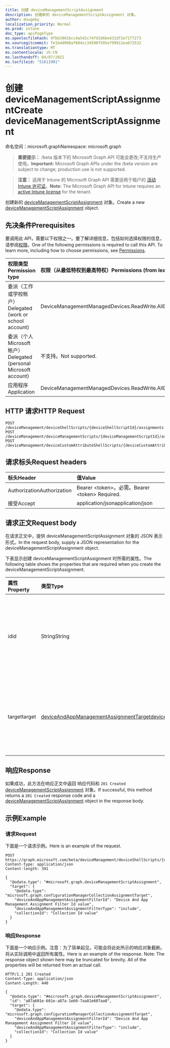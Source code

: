 ```yaml
---
title: 创建 deviceManagementScriptAssignment
description: 创建新的 deviceManagementScriptAssignment 对象。
author: dougeby
localization_priority: Normal
ms.prod: intune
doc_type: apiPageType
ms.openlocfilehash: 9fbb39816cc4a542c74fd166be431df2e71f7273
ms.sourcegitcommit: fe1b4d098af604cc34596f595e799911ea672532
ms.translationtype: MT
ms.contentlocale: zh-CN
ms.lasthandoff: 04/07/2021
ms.locfileid: "51611991"
---
```

# <a name="create-devicemanagementscriptassignment"></a><span data-ttu-id="0c3eb-103">创建 deviceManagementScriptAssignment</span><span class="sxs-lookup"><span data-stu-id="0c3eb-103">Create deviceManagementScriptAssignment</span></span>

<span data-ttu-id="0c3eb-104">命名空间：microsoft.graph</span><span class="sxs-lookup"><span data-stu-id="0c3eb-104">Namespace: microsoft.graph</span></span>

> <span data-ttu-id="0c3eb-105">**重要提示：** /beta 版本下的 Microsoft Graph API 可能会更改;不支持生产使用。</span><span class="sxs-lookup"><span data-stu-id="0c3eb-105">**Important:** Microsoft Graph APIs under the /beta version are subject to change; production use is not supported.</span></span>

> <span data-ttu-id="0c3eb-106">**注意：** 适用于 Intune 的 Microsoft Graph API 需要适用于租户的 [活动 Intune 许可证](https://go.microsoft.com/fwlink/?linkid=839381)。</span><span class="sxs-lookup"><span data-stu-id="0c3eb-106">**Note:** The Microsoft Graph API for Intune requires an [active Intune license](https://go.microsoft.com/fwlink/?linkid=839381) for the tenant.</span></span>

<span data-ttu-id="0c3eb-107">创建新的 [deviceManagementScriptAssignment](../resources/intune-devices-devicemanagementscriptassignment.md) 对象。</span><span class="sxs-lookup"><span data-stu-id="0c3eb-107">Create a new [deviceManagementScriptAssignment](../resources/intune-devices-devicemanagementscriptassignment.md) object.</span></span>

## <a name="prerequisites"></a><span data-ttu-id="0c3eb-108">先决条件</span><span class="sxs-lookup"><span data-stu-id="0c3eb-108">Prerequisites</span></span>
<span data-ttu-id="0c3eb-p101">要调用此 API，需要以下权限之一。要了解详细信息，包括如何选择权限的信息，请参阅[权限](/graph/permissions-reference)。</span><span class="sxs-lookup"><span data-stu-id="0c3eb-p101">One of the following permissions is required to call this API. To learn more, including how to choose permissions, see [Permissions](/graph/permissions-reference).</span></span>

|<span data-ttu-id="0c3eb-111">权限类型</span><span class="sxs-lookup"><span data-stu-id="0c3eb-111">Permission type</span></span>|<span data-ttu-id="0c3eb-112">权限（从最低特权到最高特权）</span><span class="sxs-lookup"><span data-stu-id="0c3eb-112">Permissions (from least to most privileged)</span></span>|
|:---|:---|
|<span data-ttu-id="0c3eb-113">委派（工作或学校帐户）</span><span class="sxs-lookup"><span data-stu-id="0c3eb-113">Delegated (work or school account)</span></span>|<span data-ttu-id="0c3eb-114">DeviceManagementManagedDevices.ReadWrite.All</span><span class="sxs-lookup"><span data-stu-id="0c3eb-114">DeviceManagementManagedDevices.ReadWrite.All</span></span>|
|<span data-ttu-id="0c3eb-115">委派（个人 Microsoft 帐户）</span><span class="sxs-lookup"><span data-stu-id="0c3eb-115">Delegated (personal Microsoft account)</span></span>|<span data-ttu-id="0c3eb-116">不支持。</span><span class="sxs-lookup"><span data-stu-id="0c3eb-116">Not supported.</span></span>|
|<span data-ttu-id="0c3eb-117">应用程序</span><span class="sxs-lookup"><span data-stu-id="0c3eb-117">Application</span></span>|<span data-ttu-id="0c3eb-118">DeviceManagementManagedDevices.ReadWrite.All</span><span class="sxs-lookup"><span data-stu-id="0c3eb-118">DeviceManagementManagedDevices.ReadWrite.All</span></span>|

## <a name="http-request"></a><span data-ttu-id="0c3eb-119">HTTP 请求</span><span class="sxs-lookup"><span data-stu-id="0c3eb-119">HTTP Request</span></span>
<!-- {
  "blockType": "ignored"
}
-->
``` http
POST /deviceManagement/deviceShellScripts/{deviceShellScriptId}/assignments
POST /deviceManagement/deviceManagementScripts/{deviceManagementScriptId}/assignments
POST /deviceManagement/deviceCustomAttributeShellScripts/{deviceCustomAttributeShellScriptId}/assignments
```

## <a name="request-headers"></a><span data-ttu-id="0c3eb-120">请求标头</span><span class="sxs-lookup"><span data-stu-id="0c3eb-120">Request headers</span></span>
|<span data-ttu-id="0c3eb-121">标头</span><span class="sxs-lookup"><span data-stu-id="0c3eb-121">Header</span></span>|<span data-ttu-id="0c3eb-122">值</span><span class="sxs-lookup"><span data-stu-id="0c3eb-122">Value</span></span>|
|:---|:---|
|<span data-ttu-id="0c3eb-123">Authorization</span><span class="sxs-lookup"><span data-stu-id="0c3eb-123">Authorization</span></span>|<span data-ttu-id="0c3eb-124">Bearer &lt;token&gt;。必需。</span><span class="sxs-lookup"><span data-stu-id="0c3eb-124">Bearer &lt;token&gt; Required.</span></span>|
|<span data-ttu-id="0c3eb-125">接受</span><span class="sxs-lookup"><span data-stu-id="0c3eb-125">Accept</span></span>|<span data-ttu-id="0c3eb-126">application/json</span><span class="sxs-lookup"><span data-stu-id="0c3eb-126">application/json</span></span>|

## <a name="request-body"></a><span data-ttu-id="0c3eb-127">请求正文</span><span class="sxs-lookup"><span data-stu-id="0c3eb-127">Request body</span></span>
<span data-ttu-id="0c3eb-128">在请求正文中，提供 deviceManagementScriptAssignment 对象的 JSON 表示形式。</span><span class="sxs-lookup"><span data-stu-id="0c3eb-128">In the request body, supply a JSON representation for the deviceManagementScriptAssignment object.</span></span>

<span data-ttu-id="0c3eb-129">下表显示创建 deviceManagementScriptAssignment 时所需的属性。</span><span class="sxs-lookup"><span data-stu-id="0c3eb-129">The following table shows the properties that are required when you create the deviceManagementScriptAssignment.</span></span>

|<span data-ttu-id="0c3eb-130">属性</span><span class="sxs-lookup"><span data-stu-id="0c3eb-130">Property</span></span>|<span data-ttu-id="0c3eb-131">类型</span><span class="sxs-lookup"><span data-stu-id="0c3eb-131">Type</span></span>|<span data-ttu-id="0c3eb-132">说明</span><span class="sxs-lookup"><span data-stu-id="0c3eb-132">Description</span></span>|
|:---|:---|:---|
|<span data-ttu-id="0c3eb-133">id</span><span class="sxs-lookup"><span data-stu-id="0c3eb-133">id</span></span>|<span data-ttu-id="0c3eb-134">String</span><span class="sxs-lookup"><span data-stu-id="0c3eb-134">String</span></span>|<span data-ttu-id="0c3eb-135">设备管理脚本组分配实体的键。</span><span class="sxs-lookup"><span data-stu-id="0c3eb-135">Key of the device management script group assignment entity.</span></span> <span data-ttu-id="0c3eb-136">此属性是只读的。</span><span class="sxs-lookup"><span data-stu-id="0c3eb-136">This property is read-only.</span></span>|
|<span data-ttu-id="0c3eb-137">target</span><span class="sxs-lookup"><span data-stu-id="0c3eb-137">target</span></span>|[<span data-ttu-id="0c3eb-138">deviceAndAppManagementAssignmentTarget</span><span class="sxs-lookup"><span data-stu-id="0c3eb-138">deviceAndAppManagementAssignmentTarget</span></span>](../resources/intune-devices-deviceandappmanagementassignmenttarget.md)|<span data-ttu-id="0c3eb-139">我们将脚本定向到的 Azure Active Directory 组的 ID。</span><span class="sxs-lookup"><span data-stu-id="0c3eb-139">The Id of the Azure Active Directory group we are targeting the script to.</span></span>|



## <a name="response"></a><span data-ttu-id="0c3eb-140">响应</span><span class="sxs-lookup"><span data-stu-id="0c3eb-140">Response</span></span>
<span data-ttu-id="0c3eb-141">如果成功，此方法在响应正文中返回 响应代码和 `201 Created` [deviceManagementScriptAssignment](../resources/intune-devices-devicemanagementscriptassignment.md) 对象。</span><span class="sxs-lookup"><span data-stu-id="0c3eb-141">If successful, this method returns a `201 Created` response code and a [deviceManagementScriptAssignment](../resources/intune-devices-devicemanagementscriptassignment.md) object in the response body.</span></span>

## <a name="example"></a><span data-ttu-id="0c3eb-142">示例</span><span class="sxs-lookup"><span data-stu-id="0c3eb-142">Example</span></span>

### <a name="request"></a><span data-ttu-id="0c3eb-143">请求</span><span class="sxs-lookup"><span data-stu-id="0c3eb-143">Request</span></span>
<span data-ttu-id="0c3eb-144">下面是一个请求示例。</span><span class="sxs-lookup"><span data-stu-id="0c3eb-144">Here is an example of the request.</span></span>
``` http
POST https://graph.microsoft.com/beta/deviceManagement/deviceShellScripts/{deviceShellScriptId}/assignments
Content-type: application/json
Content-length: 391

{
  "@odata.type": "#microsoft.graph.deviceManagementScriptAssignment",
  "target": {
    "@odata.type": "microsoft.graph.configurationManagerCollectionAssignmentTarget",
    "deviceAndAppManagementAssignmentFilterId": "Device And App Management Assignment Filter Id value",
    "deviceAndAppManagementAssignmentFilterType": "include",
    "collectionId": "Collection Id value"
  }
}
```

### <a name="response"></a><span data-ttu-id="0c3eb-145">响应</span><span class="sxs-lookup"><span data-stu-id="0c3eb-145">Response</span></span>
<span data-ttu-id="0c3eb-p103">下面是一个响应示例。注意：为了简单起见，可能会将此处所示的响应对象截断。将从实际调用中返回所有属性。</span><span class="sxs-lookup"><span data-stu-id="0c3eb-p103">Here is an example of the response. Note: The response object shown here may be truncated for brevity. All of the properties will be returned from an actual call.</span></span>
``` http
HTTP/1.1 201 Created
Content-Type: application/json
Content-Length: 440

{
  "@odata.type": "#microsoft.graph.deviceManagementScriptAssignment",
  "id": "a87a601e-601e-a87a-1e60-7aa81e607aa8",
  "target": {
    "@odata.type": "microsoft.graph.configurationManagerCollectionAssignmentTarget",
    "deviceAndAppManagementAssignmentFilterId": "Device And App Management Assignment Filter Id value",
    "deviceAndAppManagementAssignmentFilterType": "include",
    "collectionId": "Collection Id value"
  }
}
```




